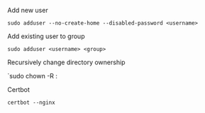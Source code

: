 Add new user

`sudo adduser --no-create-home --disabled-password <username>`

Add existing user to group

`sudo adduser <username> <group>`

Recursively change directory ownership

`sudo chown -R <user>:<group> <directory>

Certbot

`certbot --nginx`